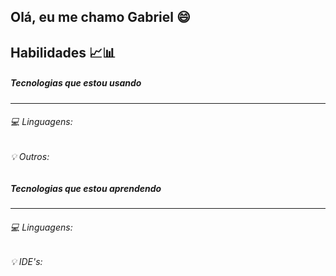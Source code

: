 ## Olá, eu me chamo Gabriel 😄

## Habilidades 📈📊

##### Tecnologias que estou usando
_______________________________________________

###### 💻 Linguagens:

###### 💡 Outros:



##### Tecnologias que estou aprendendo
_______________________________________________

###### 💻 Linguagens:

###### 💡 IDE's:
